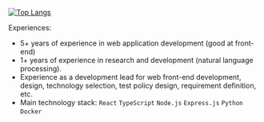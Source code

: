 [![Top Langs](https://github-readme-stats.vercel.app/api/top-langs/?username=LeftLetter&card_width=494&hide=jupyter%20notebook)](https://github.com/anuraghazra/github-readme-stats)

Experiences:
- 5+ years of experience in web application development (good at front-end)
- 1+ years of experience in research and development (natural language processing).
- Experience as a development lead for web front-end development, design, technology selection, test policy design, requirement definition, etc.
- Main technology stack: `React` `TypeScript` `Node.js` `Express.js` `Python` `Docker`
